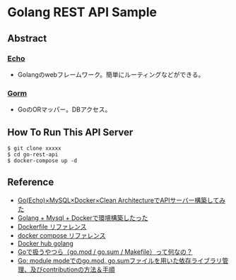 # Golang REST API Sample

## Abstract
### [Echo](https://echo.labstack.com/)
- Golangのwebフレームワーク。簡単にルーティングなどができる。

### [Gorm](https://github.com/go-gorm/gorm)
- GoのORマッパー。DBアクセス。


## How To Run This API Server
```
$ git clone xxxxx
$ cd go-rest-api
$ docker-compose up -d
```

## Reference
- [Go(Echo)×MySQL×Docker×Clean ArchitectureでAPIサーバー構築してみた](https://qiita.com/Le0tk0k/items/c2945c260f28f7ee2d47)
- [Golang + Mysql + Dockerで環境構築したった](https://shinter8823.hatenablog.com/entry/2019/07/18/015051)
- [Dockerfile リファレンス](http://docs.docker.jp/engine/reference/builder.html)
- [docker compose リファレンス](http://docs.docker.jp/compose/compose-file.html#)
- [Docker hub golang](https://hub.docker.com/_/golang)
- [Goで扱うやつら（go.mod / go.sum / Makefile）って何なの？](https://qiita.com/ko-watanabe/items/606cfff04438fffd15d0)
- [Go: module modeでのgo.mod, go.sumファイルを用いた依存ライブラリ管理、及びcontributionの方法＆手順](https://horizoon.jp/post/2019/04/18/contributing_with_gomodules/)
